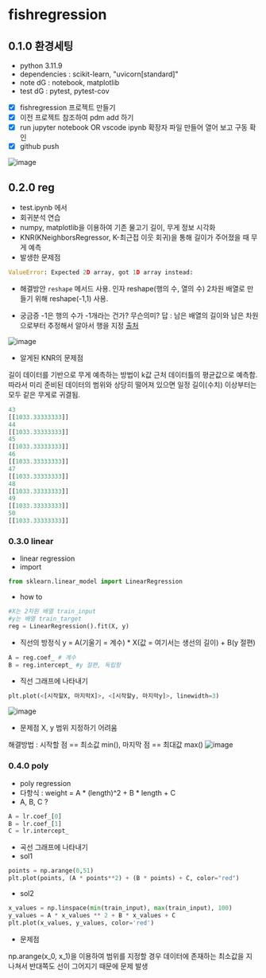 # fishregression

## 0.1.0 환경세팅
- python 3.11.9
- dependencies : scikit-learn, "uvicorn[standard]"
- note dG : notebook, matplotlib
- test dG : pytest, pytest-cov

- [x] fishregression 프로젝트 만들기
- [x] 이전 프로젝트 참조하여 pdm add 하기
- [x] run jupyter notebook OR vscode ipynb 확장자 파일 만들어 열어 보고 구동 확인
- [x] github push

![image](https://github.com/user-attachments/assets/11b79446-af3f-469f-914d-0f434a52d597)


## 0.2.0 reg
- test.ipynb 에서
- 회귀분석 연습
- numpy, matplotlib을 이용하여 기존 물고기 길이, 무게 정보 시각화
- KNR(KNeighborsRegressor, K-최근접 이웃 회귀)을 통해 길이가 주어졌을 때 무게 예측
- 발생한 문제점
```python
ValueError: Expected 2D array, got 1D array instead:
```
- 해결방안
`reshape` 메서드 사용. 인자 reshape(행의 수, 열의 수)
2차원 배열로 만들기 위해 reshape(-1,1) 사용.

- 궁금증
-1은 행의 수가 -1개라는 건가? 무슨의미?
답 : 남은 배열의 길이와 남은 차원으로부터 추정해서 알아서 행을 지정 [출처](https://yololife-sy.medium.com/python-reshape-1-1-%EC%97%90%EC%84%9C-1%EC%9D%98-%EC%9D%98%EB%AF%B8-97b713be5230)

![image](https://github.com/user-attachments/assets/82dfc98d-a8aa-4a25-985e-3ab0e54b1f17)


- 알게된 KNR의 문제점

길이 데이터를 기반으로 무게 예측하는 방법이 k값 근처 데이터틀의 평균값으로 예측함.
따라서 미리 준비된 데이터의 범위와 상당히 떨어져 있으면 일정 길이(수치) 이상부터는 모두 같은 무게로 귀결됨.

```python
43
[[1033.33333333]]
44
[[1033.33333333]]
45
[[1033.33333333]]
46
[[1033.33333333]]
47
[[1033.33333333]]
48
[[1033.33333333]]
49
[[1033.33333333]]
50
[[1033.33333333]]
```

### 0.3.0 linear
- linear regression
- import
```python
from sklearn.linear_model import LinearRegression
```

- how to
```python
#X는 2차원 배열 train_input
#y는 배열 train_target
reg = LinearRegression().fit(X, y)
```

- 직선의 방정식
y = A(기울기 = 계수) * X(값 = 여기서는 생선의 길이) + B(y 절편)

```python
A = reg.coef_ # 계수
B = reg.intercept_ #y 절편, 독립항
```
- 직선 그래프에 나타내기
```python
plt.plot(<[시작할X, 마지막X]>, <[시작할y, 마지막y]>, linewidth=3)
```
![image](https://github.com/user-attachments/assets/8fe11066-ca3c-4fe7-9098-2dd6848b58c5)

- 문제점 X, y 범위 지정하기 어려움

해결방법 : 시작할 점 == 최소값 min(), 마지막 점 == 최대값 max()
![image](https://github.com/user-attachments/assets/b4b485f6-19f2-4367-84b3-fc414e03925c)

### 0.4.0 poly
- poly regression
- 다항식 : weight = A * (length)^2 + B * length + C
- A, B, C ?
```python
A = lr.coef_[0]
B = lr.coef_[1]
C = lr.intercept_
```
- 곡선 그래프에 나타내기
- sol1
```python
points = np.arange(0,51)
plt.plot(points, (A * points**2) + (B * points) + C, color="red")
```
- sol2
```python
x_values = np.linspace(min(train_input), max(train_input), 100)
y_values = A * x_values ** 2 + B * x_values + C
plt.plot(x_values, y_values, color='red')
```
- 문제점 

np.arange(x_0, x_1)을 이용하여 범위를 지정할 경우
데이터에 존재하는 최소값을 지나쳐서 반대쪽도 선이 그어지기 때문에 문제 발생

